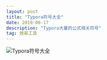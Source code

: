 ```yaml
---
layout: post
title: "Typora符号大全"
date: 2019-06-17
description: "Typora大量的公式相关符号"
tag: 效率工具
---
```


![Typora符号大全](/Users/a/Desktop/papers/Typora符号大全.png)

